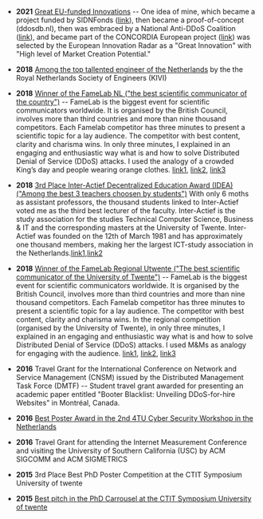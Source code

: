 
- **2021** [Great EU-funded Innovations](https://www.innoradar.eu/innovation/37921) -- One idea of mine, which became a project funded by SIDNFonds ([link](https://www.sidnfonds.nl/projecten/ddosdb-collecting-transforming-applying-and-disseminating-ddos-attack-knowledge)), then became a proof-of-concept (ddosdb.nl), then was embraced by a National Anti-DDoS Coalition ([link](https://www.nomoreddos.org/en/)), and became part of the CONCORDIA European project ([link](https://www.concordia-h2020.eu/)) was selected by the European Innovation Radar as a "Great Innovation" with "High level of Market Creation Potential."

- **2018** [Among the top tallented engineer of the Netherlands](https://issuu.com/de-ingenieur/docs/ing09_2018_compleet_reader) by the the Royal Netherlands Society of Engineers (KIVI)

- **2018** [Winner of the FameLab NL ("the best scientific communicator of the country")](https://www.youtube.com/watch?v=9av9ifNbMf8) -- FameLab is the biggest event for scientific communicators worldwide. It is organised by the British Council, involves more than third countries and more than nine thousand competitors. Each Famelab competitor has three minutes to present a scientific topic for a lay audience. The competitor with best content, clarity and charisma wins. In only three minutes, I explained in an engaging and enthusiastic way what is and how to solve Distributed Denial of Service (DDoS) attacks. I used the analogy of a crowded King’s day and people wearing orange clothes. [link1](https://www.utoday.nl/news/65454/ut-researcher-wins-the-dutch-finals-of-famelab), [link2](https://www.utwente.nl/nieuws/!/2018/5/121723/jair-santanna-wint-nederlandse-finale-famelab), [link3](https://www.utwente.nl/en/eemcs/dacs/news/!/2018/5/130909/ut-has-the-best-science-communicator-of-the-netherlands)

- **2018** [3rd Place Inter-Actief Decentralized Education Award (IDEA) ("Among the best 3 teachers choosen by students")](https://www.inter-actief.utwente.nl/nieuws/346/2018/3/29/the-winners-of-the-idea-are-known/) With only 6 moths as assistant professors, the thousand students linked to Inter-Actief voted me as the third best lecturer of the faculty. Inter-Actief is the study association for the studies Technical Computer Science, Business & IT and the corresponding masters at the University of Twente. Inter-Actief was founded on the 12th of March 1981 and has approximately one thousand members, making her the largest ICT-study association in the Netherlands.[link1]( https://www.inter-actief.utwente.nl/nieuws/346/2018/3/29/the-winners-of-the-idea-are-known/),[link2](https://www.inter-actief.utwente.nl/activities/5755/photo/28659/)

- **2018** [Winner of the FameLab Regional Utwente ("The best scientific communicator of the University of Twente")](https://www.utwente.nl/nieuws/!/2018/3/64377/famelab-winnaars-geert-folkertsma-en-jair-de-santanna) -- FameLab is the biggest event for scientific communicators worldwide. It is organised by the British Council, involves more than third countries and more than nine thousand competitors. Each Famelab competitor has three minutes to present a scientific topic for a lay audience. The competitor with best content, clarity and charisma wins. In the regional competition (organised by the University of Twente), in only three minutes, I explained in an engaging and enthusiastic way what is and how to solve Distributed Denial of Service (DDoS) attacks. I used M&Ms as analogy for engaging with the audience. [link1](https://www.utwente.nl/nieuws/!/2018/3/64377/famelab-winnaars-geert-folkertsma-en-jair-de-santanna), [link2](https://www.utoday.nl/news/65225/famelab-finding-the-next-big-science-communicator), [link3](https://www.utwente.nl/en/eemcs/dacs/news/!/2018/3/235528/winner-of-famelab-jair-santanna)

- **2016** Travel Grant for the International Conference on Network and Service Management (CNSM) issued by the Distributed Management Task Force (DMTF) -- Student travel grant awarded for presenting an academic paper entitled "Booter Blacklist: Unveiling DDoS-for-hire Websites" in Montréal, Canada.

- **2016** [Best Poster Award in the 2nd 4TU Cyber Security Workshop in the Netherlands](https://www.utwente.nl/en/news/!/2016/10/40293/best-poster-award-for-jose-jair-santanna-dacs-at-2nd-cyber-security-workshop-in-the-netherlands-csw-nl-2016)

- **2016** Travel Grant for attending the Internet Measurement Conference and visiting the University of Southern California (USC) by ACM SIGCOMM and ACM SIGMETRICS

- **2015** 3rd Place Best PhD Poster Competition at the CTIT Symposium University of twente

- **2015** [Best pitch in the PhD Carrousel at the CTIT Symposium University of twente](https://www.utoday.nl/news/61627/Booters__anybody_can_perform_DDoS_attacks)
